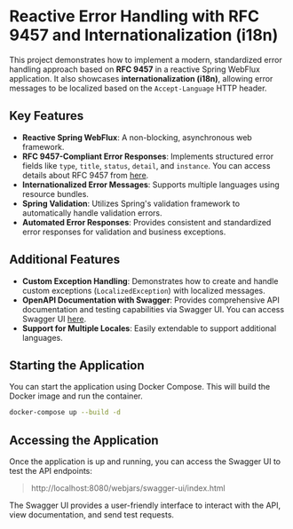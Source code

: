 # Reactive Error Handling with RFC 9457 and Internationalization (i18n)

This project demonstrates how to implement a modern, standardized error handling approach based on **RFC 9457** in a reactive Spring WebFlux application. It also showcases **internationalization (i18n)**, allowing error messages to be localized based on the `Accept-Language` HTTP header.

## Key Features

- **Reactive Spring WebFlux**: A non-blocking, asynchronous web framework.
- **RFC 9457-Compliant Error Responses**: Implements structured error fields like `type`, `title`, `status`, `detail`, and `instance`. You can access details about RFC 9457 from [here](https://www.rfc-editor.org/rfc/rfc9457.html).
- **Internationalized Error Messages**: Supports multiple languages using resource bundles.
- **Spring Validation**: Utilizes Spring's validation framework to automatically handle validation errors.
- **Automated Error Responses**: Provides consistent and standardized error responses for validation and business exceptions.

## Additional Features

- **Custom Exception Handling**: Demonstrates how to create and handle custom exceptions (`LocalizedException`) with localized messages.
- **OpenAPI Documentation with Swagger**: Provides comprehensive API documentation and testing capabilities via Swagger UI. You can access Swagger UI [here](http://localhost:8080/webjars/swagger-ui/index.html).
- **Support for Multiple Locales**: Easily extendable to support additional languages.

## Starting the Application
You can start the application using Docker Compose. This will build the Docker image and run the container.
```bash
docker-compose up --build -d
```
## Accessing the Application
Once the application is up and running, you can access the Swagger UI to test the API endpoints:

> http://localhost:8080/webjars/swagger-ui/index.html

The Swagger UI provides a user-friendly interface to interact with the API, view documentation, and send test requests.
